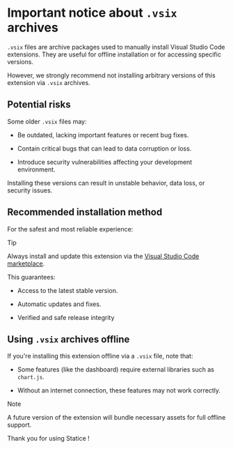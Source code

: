 # Important notice about `.vsix` archives

`.vsix` files are archive packages used to manually install Visual Studio Code extensions. They are useful for offline installation or for accessing specific versions.

However, we strongly recommend not installing arbitrary versions of this extension via `.vsix` archives.

## Potential risks

Some older `.vsix` files may:

- Be outdated, lacking important features or recent bug fixes.

- Contain critical bugs that can lead to data corruption or loss.

- Introduce security vulnerabilities affecting your development environment.

Installing these versions can result in unstable behavior, data loss, or security issues.

## Recommended installation method

For the safest and most reliable experience:

> [!TIP]
> Always install and update this extension via the [Visual Studio Code marketplace](https://marketplace.visualstudio.com/items?itemName=devpotatoes.statice).

This guarantees:

- Access to the latest stable version.

- Automatic updates and fixes.

- Verified and safe release integrity

## Using `.vsix` archives offline

If you're installing this extension offline via a `.vsix` file, note that:

- Some features (like the dashboard) require external libraries such as `chart.js`.

- Without an internet connection, these features may not work correctly.

> [!NOTE]
> A future version of the extension will bundle necessary assets for full offline support.

Thank you for using Statice !
